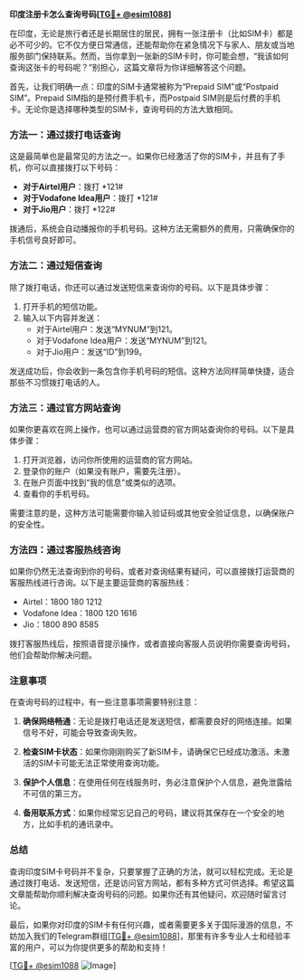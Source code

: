 **印度注册卡怎么查询号码[[TG💪+ @esim1088](https://t.me/s/esim1088)]**

在印度，无论是旅行者还是长期居住的居民，拥有一张注册卡（比如SIM卡）都是必不可少的。它不仅方便日常通信，还能帮助你在紧急情况下与家人、朋友或当地服务部门保持联系。然而，当你拿到一张新的SIM卡时，你可能会想，“我该如何查询这张卡的号码呢？”别担心，这篇文章将为你详细解答这个问题。

首先，让我们明确一点：印度的SIM卡通常被称为“Prepaid SIM”或“Postpaid SIM”。Prepaid SIM指的是预付费手机卡，而Postpaid SIM则是后付费的手机卡。无论你是选择哪种类型的SIM卡，查询号码的方法大致相同。

### 方法一：通过拨打电话查询

这是最简单也是最常见的方法之一。如果你已经激活了你的SIM卡，并且有了手机，你可以直接拨打以下号码：

- **对于Airtel用户**：拨打 *121#
- **对于Vodafone Idea用户**：拨打 *121#
- **对于Jio用户**：拨打 *122#

拨通后，系统会自动播报你的手机号码。这种方法无需额外的费用，只需确保你的手机信号良好即可。

### 方法二：通过短信查询

除了拨打电话，你还可以通过发送短信来查询你的号码。以下是具体步骤：

1. 打开手机的短信功能。
2. 输入以下内容并发送：
   - 对于Airtel用户：发送“MYNUM”到121。
   - 对于Vodafone Idea用户：发送“MYNUM”到121。
   - 对于Jio用户：发送“ID”到199。

发送成功后，你会收到一条包含你手机号码的短信。这种方法同样简单快捷，适合那些不习惯拨打电话的人。

### 方法三：通过官方网站查询

如果你更喜欢在网上操作，也可以通过运营商的官方网站查询你的号码。以下是具体步骤：

1. 打开浏览器，访问你所使用的运营商的官方网站。
2. 登录你的账户（如果没有账户，需要先注册）。
3. 在账户页面中找到“我的信息”或类似的选项。
4. 查看你的手机号码。

需要注意的是，这种方法可能需要你输入验证码或其他安全验证信息，以确保账户的安全性。

### 方法四：通过客服热线咨询

如果你仍然无法查询到你的号码，或者对查询结果有疑问，可以直接拨打运营商的客服热线进行咨询。以下是主要运营商的客服热线：

- Airtel：1800 180 1212
- Vodafone Idea：1800 120 1616
- Jio：1800 890 8585

拨打客服热线后，按照语音提示操作，或者直接向客服人员说明你需要查询号码，他们会帮助你解决问题。

### 注意事项

在查询号码的过程中，有一些注意事项需要特别注意：

1. **确保网络畅通**：无论是拨打电话还是发送短信，都需要良好的网络连接。如果信号不好，可能会导致查询失败。
   
2. **检查SIM卡状态**：如果你刚刚购买了新SIM卡，请确保它已经成功激活。未激活的SIM卡可能无法正常使用查询功能。

3. **保护个人信息**：在使用任何在线服务时，务必注意保护个人信息，避免泄露给不可信的第三方。

4. **备用联系方式**：如果你经常忘记自己的号码，建议将其保存在一个安全的地方，比如手机的通讯录中。

### 总结

查询印度SIM卡号码并不复杂，只要掌握了正确的方法，就可以轻松完成。无论是通过拨打电话、发送短信，还是访问官方网站，都有多种方式可供选择。希望这篇文章能帮助你顺利解决查询号码的问题。如果你还有其他疑问，欢迎随时留言讨论。

最后，如果你对印度的SIM卡有任何兴趣，或者需要更多关于国际漫游的信息，不妨加入我们的Telegram群组[[TG💪+ @esim1088](https://t.me/s/esim1088)]，那里有许多专业人士和经验丰富的用户，可以为你提供更多的帮助和支持！

[[TG💪+ @esim1088](https://t.me/s/esim1088) ![Image](https://i.postimg.cc/4NQfJmqS/Snipaste-2025-05-13-00-14-12.png)]
